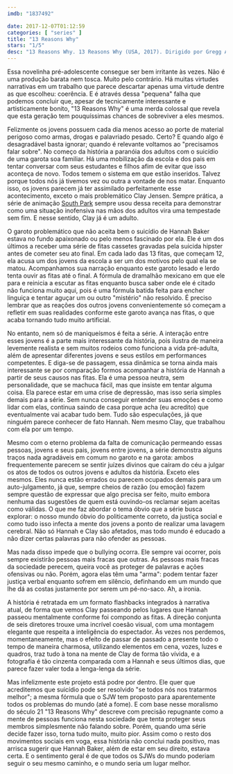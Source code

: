 ```yaml
---
imdb: "1837492"

date: 2017-12-07T01:12:59
categories: [ "series" ]
title: "13 Reasons Why"
stars: "1/5"
desc: "13 Reasons Why. 13 Reasons Why (USA, 2017). Dirigido por Gregg Araki, Kyle Patrick Alvarez, Carl Franklin, Tom McCarthy, Helen Shaver, Jessica Yu. Escrito por Jay Asher, Brian Yorkey, Nic Sheff, Thomas Higgins, Elizabeth Benjamin, Diana Son. Com Jesus N Jimenez (Student / ...), Ke'Mari Moore (Jock), Michele Selene Ang (Courtney Crimsen), Joseph C. Phillips (Mr. Davis), Alexander Gomez (Student / ...), Jeff Redlick (Pedestrian / ...), Dylan Minnette (Clay Jensen), Katherine Langford (Hannah Baker), Christian Navarro (Tony Padilla)."
---
```

Essa novelinha pré-adolescente consegue ser bem irritante às vezes. Não é uma produção barata nem tosca. Muito pelo contrário. Há muitas virtudes narrativas em um trabalho que parece descartar apenas uma virtude dentre as que escolheu: coerência. E é através dessa "pequena" falha que podemos concluir que, apesar de tecnicamente interessante e artisticamente bonito, "13 Reasons Why" é uma merda colossal que revela que esta geração tem pouquíssimas chances de sobreviver a eles mesmos.

Felizmente os jovens possuem cada dia menos acesso ao porte de material perigoso como armas, drogas e palavriado pesado. Certo? E quando algo é desagradável basta ignorar; quando é relevante voltamos ao "precisamos falar sobre". No começo da história a paranóia dos adultos com o suicídio de uma garota soa familiar. Há uma mobilização da escola e dos pais em tentar conversar com seus estudantes e filhos afim de evitar que isso aconteça de novo. Todos temem o sistema em que estão inseridos. Talvez porque todos nós já tivemos vez ou outra a vontade de nos matar. Enquanto isso, os jovens parecem já ter assimilado perfeitamente esse acontecimento, exceto o mais problemático Clay Jensen. Sempre prática, a série de animação [South Park](/series/south-park) sempre usou dessa receita para demonstrar como uma situação inofensiva nas mãos dos adultos vira uma tempestade sem fim. E nesse sentido, Clay já é um adulto.

O garoto problemático que não aceita bem o suicídio de Hannah Baker estava no fundo apaixonado ou pelo menos fascinado por ela. Ele é um dos últimos a receber uma série de fitas cassetes gravadas pela suicida hipster antes de cometer seu ato final. Em cada lado das 13 fitas, que começam 12, ela acusa um dos jovens da escola a ser um dos motivos pelo qual ela se matou. Acompanhamos sua narração enquanto este garoto lesado e lerdo tenta ouvir as fitas até o final. A fórmula de dramalhão mexicano em que ele para e reinicia a escutar as fitas enquanto busca saber onde ele é citado não funciona muito aqui, pois é uma fórmula batida feita para encher linguiça e tentar aguçar um ou outro "mistério" não resolvido. É preciso lembrar que as reações dos outros jovens convenientemente só começam a refletir em suas realidades conforme este garoto avança nas fitas, o que acaba tornando tudo muito artificial.

No entanto, nem só de maniqueísmos é feita a série. A interação entre esses jovens é a parte mais interessante da história, pois ilustra de maneira levemente realista e sem muitos rodeios como funciona a vida pré-adulta, além de apresentar diferentes jovens e seus estilos em performances competentes. E diga-se de passagem, essa dinâmica se torna ainda mais interessante se por comparação formos acompanhar a história de Hannah a partir de seus causos nas fitas. Ela é uma pessoa neutra, sem personalidade, que se machuca fácil, mas que insiste em tentar alguma coisa. Ela parece estar em uma crise de depressão, mas isso seria simples demais para a série. Sem nunca conseguir entender suas emoções e como lidar com elas, continua saindo de casa porque acha (eu acredito) que eventualmente vai acabar tudo bem. Tudo são especulações, já que ninguém parece conhecer de fato Hannah. Nem mesmo Clay, que trabalhou com ela por um tempo.

Mesmo com o eterno problema da falta de comunicação permeando essas pessoas, jovens e seus pais, jovens entre jovens, a série demonstra alguns traços nada agradáveis em comum no garoto e na garota: ambos frequentemente parecem se sentir juízes divinos que caíram do céu a julgar os atos de todos os outros jovens e adultos da história. Exceto eles mesmos. Eles nunca estão errados ou parecem ocupados demais para um auto-julgamento, já que, sempre cheios de razão (ou emoção) fazem sempre questão de expressar que algo precisa ser feito, muito embora nenhuma das sugestões de quem está ouvindo-os reclamar sejam aceitas como válidas. O que me faz abordar o tema óbvio que a série busca explorar: o nosso mundo óbvio do politicamente correto, da justiça social e como tudo isso infecta a mente dos jovens a ponto de realizar uma lavagem cerebral. Não só Hannah e Clay são afetados, mas todo mundo é educado a não dizer certas palavras para não ofender as pessoas.

Mas nada disso impede que o bullying ocorra. Ele sempre vai ocorrer, pois sempre existirão pessoas mais fracas que outras. As pessoas mais fracas da sociedade perecem, queira você as proteger de palavras e ações ofensivas ou não. Porém, agora elas têm uma "arma": podem tentar fazer justiça verbal enquanto sofrem em silêncio, definhando em um mundo que lhe dá as costas justamente por serem um pé-no-saco. Ah, a ironia.

A história é retratada em um formato flashbacks integrados à narrativa atual, de forma que vemos Clay passeando pelos lugares que Hannah passeou mentalmente conforme foi compondo as fitas. A direção conjunta de seis diretores trouxe uma incrível coesão visual, com uma montagem elegante que respeita a inteligência do espectador. Às vezes nos perdemos, momentaneamente, mas o efeito de passar de passado a presente todo o tempo de maneira charmosa, utilizando elementos em cena, vozes, luzes e quadros, traz tudo à tona na mente de Clay de forma tão vívida, e a fotografia é tão cinzenta comparada com a Hannah e seus últimos dias, que parece fazer valer toda a lenga-lenga da série.

Mas infelizmente este projeto está podre por dentro. Ele quer que acreditemos que suicídio pode ser resolvido "se todos nós nos tratarmos melhor"; a mesma fórmula que o SJW tem proposto para aparentemente todos os problemas do mundo (até a fome). E com base nesse moralismo do século 21 "13 Reasons Why" descreve com precisão repugnante como a mente de pessoas funciona nesta sociedade que tenta proteger seus membros simplesmente não falando sobre. Porém, quando uma série decide fazer isso, torna tudo muito, muito pior. Assim como o resto dos movimentos sociais em voga, essa história não conclui nada positivo, mas arrisca sugerir que Hannah Baker, além de estar em seu direito, estava certa. E o sentimento geral é de que todos os SJWs do mundo poderiam seguir o seu mesmo caminho, e o mundo seria um lugar melhor.
